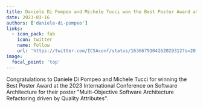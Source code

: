 ```yaml
---
title: Daniele Di Pompeo and Michele Tucci won the Best Poster Award at ICSA 2023
date: 2023-03-16
authors: ['daniele-di-pompeo']
links:
  - icon_pack: fab
    icon: twitter
    name: Follow
    url: 'https://twitter.com/ICSAconf/status/1636679104262029312?s=20'
image:
  focal_point: 'top'
---
```


Congratulations to Daniele Di Pompeo and Michele Tucci for winning the Best Poster Award at the 2023 International Conference on Software Architecture for their poster "Multi-Objective Software Architecture Refactoring driven by Quality Attributes".
